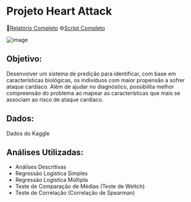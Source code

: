 # Projeto Heart Attack
:book:[Relatório Completo](https://github.com/nfreitas1990/Projeto_HeartAttack/blob/main/docs/Projeto_HeartAttack.pdf)
⚙️[Script Completo](https://github.com/nfreitas1990/Projeto_HeartAttack/tree/main/R)

![image](https://user-images.githubusercontent.com/28782509/192179697-6e18e6c9-2df9-4735-bcd1-353616003194.png)

## Objetivo: 
Desenvolver um sistema de predição para identificar, com base em características biológicas, os indivíduos 
com maior propensão a sofrer ataque cardíaco. Além de ajudar 
no diagnóstico, possibilita melhor compreensão do problema ao mapear 
as características que mais se associam ao risco de ataque cardíaco.

## Dados:
Dados do Kaggle

## Análises Utilizadas:
- Análises Descritivas
- Regressão Logística Simples
- Regressão Logística Múltipla
- Teste de Comparação de Médias (Teste de Weltch) 
- Teste de Correlação (Correlação de Spearman)

